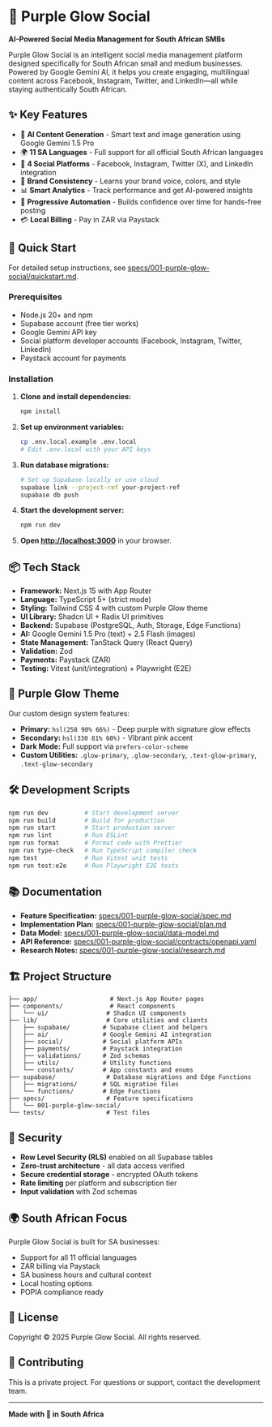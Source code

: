 # 💜 Purple Glow Social

**AI-Powered Social Media Management for South African SMBs**

Purple Glow Social is an intelligent social media management platform designed specifically for South African small and medium businesses. Powered by Google Gemini AI, it helps you create engaging, multilingual content across Facebook, Instagram, Twitter, and LinkedIn—all while staying authentically South African.

## ✨ Key Features

- 🤖 **AI Content Generation** - Smart text and image generation using Google Gemini 1.5 Pro
- 🌍 **11 SA Languages** - Full support for all official South African languages
- 📱 **4 Social Platforms** - Facebook, Instagram, Twitter (X), and LinkedIn integration
- 🎨 **Brand Consistency** - Learns your brand voice, colors, and style
- 📊 **Smart Analytics** - Track performance and get AI-powered insights
- 🚀 **Progressive Automation** - Builds confidence over time for hands-free posting
- 💳 **Local Billing** - Pay in ZAR via Paystack

## 🚀 Quick Start

For detailed setup instructions, see [specs/001-purple-glow-social/quickstart.md](./specs/001-purple-glow-social/quickstart.md).

### Prerequisites

- Node.js 20+ and npm
- Supabase account (free tier works)
- Google Gemini API key
- Social platform developer accounts (Facebook, Instagram, Twitter, LinkedIn)
- Paystack account for payments

### Installation

1. **Clone and install dependencies:**

   ```bash
   npm install
   ```

2. **Set up environment variables:**

   ```bash
   cp .env.local.example .env.local
   # Edit .env.local with your API keys
   ```

3. **Run database migrations:**

   ```bash
   # Set up Supabase locally or use cloud
   supabase link --project-ref your-project-ref
   supabase db push
   ```

4. **Start the development server:**

   ```bash
   npm run dev
   ```

5. **Open [http://localhost:3000](http://localhost:3000)** in your browser.

## 📦 Tech Stack

- **Framework:** Next.js 15 with App Router
- **Language:** TypeScript 5+ (strict mode)
- **Styling:** Tailwind CSS 4 with custom Purple Glow theme
- **UI Library:** Shadcn UI + Radix UI primitives
- **Backend:** Supabase (PostgreSQL, Auth, Storage, Edge Functions)
- **AI:** Google Gemini 1.5 Pro (text) + 2.5 Flash (images)
- **State Management:** TanStack Query (React Query)
- **Validation:** Zod
- **Payments:** Paystack (ZAR)
- **Testing:** Vitest (unit/integration) + Playwright (E2E)

## 🎨 Purple Glow Theme

Our custom design system features:

- **Primary:** `hsl(258 90% 66%)` - Deep purple with signature glow effects
- **Secondary:** `hsl(330 81% 60%)` - Vibrant pink accent
- **Dark Mode:** Full support via `prefers-color-scheme`
- **Custom Utilities:** `.glow-primary`, `.glow-secondary`, `.text-glow-primary`, `.text-glow-secondary`

## 🛠️ Development Scripts

```bash
npm run dev          # Start development server
npm run build        # Build for production
npm run start        # Start production server
npm run lint         # Run ESLint
npm run format       # Format code with Prettier
npm run type-check   # Run TypeScript compiler check
npm test             # Run Vitest unit tests
npm run test:e2e     # Run Playwright E2E tests
```

## 📚 Documentation

- **Feature Specification:** [specs/001-purple-glow-social/spec.md](./specs/001-purple-glow-social/spec.md)
- **Implementation Plan:** [specs/001-purple-glow-social/plan.md](./specs/001-purple-glow-social/plan.md)
- **Data Model:** [specs/001-purple-glow-social/data-model.md](./specs/001-purple-glow-social/data-model.md)
- **API Reference:** [specs/001-purple-glow-social/contracts/openapi.yaml](./specs/001-purple-glow-social/contracts/openapi.yaml)
- **Research Notes:** [specs/001-purple-glow-social/research.md](./specs/001-purple-glow-social/research.md)

## 🏗️ Project Structure

```
├── app/                    # Next.js App Router pages
├── components/             # React components
│   └── ui/                # Shadcn UI components
├── lib/                   # Core utilities and clients
│   ├── supabase/         # Supabase client and helpers
│   ├── ai/               # Google Gemini AI integration
│   ├── social/           # Social platform APIs
│   ├── payments/         # Paystack integration
│   ├── validations/      # Zod schemas
│   ├── utils/            # Utility functions
│   └── constants/        # App constants and enums
├── supabase/              # Database migrations and Edge Functions
│   ├── migrations/       # SQL migration files
│   └── functions/        # Edge Functions
├── specs/                 # Feature specifications
│   └── 001-purple-glow-social/
└── tests/                 # Test files
```

## 🔐 Security

- **Row Level Security (RLS)** enabled on all Supabase tables
- **Zero-trust architecture** - all data access verified
- **Secure credential storage** - encrypted OAuth tokens
- **Rate limiting** per platform and subscription tier
- **Input validation** with Zod schemas

## 🌍 South African Focus

Purple Glow Social is built for SA businesses:

- Support for all 11 official languages
- ZAR billing via Paystack
- SA business hours and cultural context
- Local hosting options
- POPIA compliance ready

## 📄 License

Copyright © 2025 Purple Glow Social. All rights reserved.

## 🤝 Contributing

This is a private project. For questions or support, contact the development team.

---

**Made with 💜 in South Africa**

